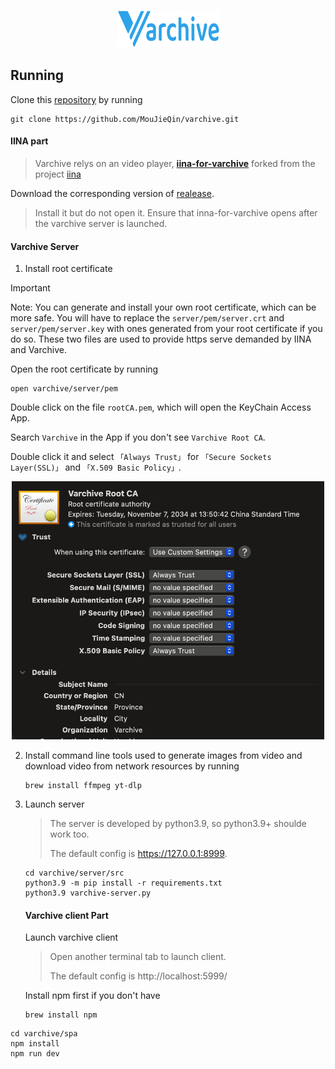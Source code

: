 <p align="center">
<p align="center">
<img src="https://github.com/MouJieQin/varchive/blob/main/spa/src/assets/logo.svg" alt="Varchive" height=60 />
</p>


## Running

Clone this [repository](https://github.com/MouJieQin/varchive.git) by running 
   ```shell
   git clone https://github.com/MouJieQin/varchive.git
   ````
#### IINA part

> Varchive relys on an video player, **[iina-for-varchive](https://github.com/MouJieQin/iina-for-varchive)** forked from the project  [iina](https://github.com/iina/iina)

Download the corresponding version of [realease](https://github.com/MouJieQin/iina-for-varchive/releases). 

> Install it but do not open it.  Ensure that inna-for-varchive opens after the varchive server is launched.

#### Varchive Server

1. Install root certificate
> [!Important]
>
> Note: You can generate and install your own root certificate, which can be more safe. 
> You will have to replace the `server/pem/server.crt` and `server/pem/server.key`
> with ones generated from your root certificate if you do so.
> These two files are used to provide https serve demanded by IINA and Varchive.


Open the root certificate by running
```shell
open varchive/server/pem
```
Double click on the file `rootCA.pem`, which will open the KeyChain Access App.

Search `Varchive` in the App if you don't see `Varchive Root CA`.

Double click it and select  `「Always Trust」` for `「Secure Sockets Layer(SSL)」` and `「X.509 Basic Policy」`.

<p align="center"><img src="assets/trust_certificate.png" alt="trust_certificate" width=500 /></p>



2. Install command line tools used to generate images from video and download video from network resources by running 

   ```shell
   brew install ffmpeg yt-dlp
   ```

3. Launch server

   > The server is developed by python3.9, so python3.9+ shoulde work too.
   >
   > The default config is https://127.0.0.1:8999.

   ```shell
   cd varchive/server/src
   python3.9 -m pip install -r requirements.txt
   python3.9 varchive-server.py
   ```

   #### Varchive client Part

   Launch varchive client

   > Open another terminal tab to launch client.
   >
   > The default config is http://localhost:5999/

    Install npm first if you don't have 

   ```shell
   brew install npm
   ```

```shell
cd varchive/spa
npm install
npm run dev
```
